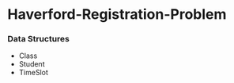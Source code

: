# Haverford-Registration-Problem
<h3>Data Structures</h3>
<ul>
<li>Class</li>
<li>Student</li>
<li>TimeSlot</li>
